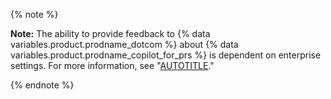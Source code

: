 {% note %}

**Note:** The ability to provide feedback to {% data variables.product.prodname_dotcom %} about {% data variables.product.prodname_copilot_for_prs %} is dependent on enterprise settings. For more information, see "[AUTOTITLE](/enterprise-cloud@latest/copilot/github-copilot-enterprise/overview/enabling-github-copilot-enterprise-features#enabling-or-disabling-github-copilot-enterprise-features-for-an-enterprise)."

{% endnote %}
